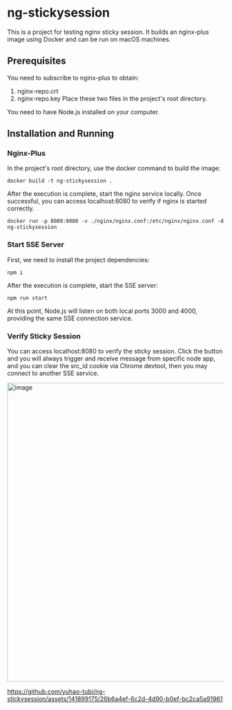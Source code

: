 # ng-stickysession
This is a project for testing nginx sticky session. It builds an nginx-plus image using Docker and can be run on macOS machines.

## Prerequisites
You need to subscribe to nginx-plus to obtain:
1. nginx-repo.crt
2. nginx-repo.key
Place these two files in the project's root directory.

You need to have Node.js installed on your computer.
## Installation and Running
### Nginx-Plus
In the project's root directory, use the docker command to build the image:
```
docker build -t ng-stickysession .
```
After the execution is complete, start the nginx service locally. Once successful, you can access localhost:8080 to verify if nginx is started correctly.

```
docker run -p 8080:8080 -v ./nginx/nginx.conf:/etc/nginx/nginx.conf -d ng-stickysession
```
### Start SSE Server
First, we need to install the project dependencies:
```
npm i
```
After the execution is complete, start the SSE server:

```
npm run start
```

At this point, Node.js will listen on both local ports 3000 and 4000, providing the same SSE connection service.

### Verify Sticky Session
You can access localhost:8080 to verify the sticky session. Click the button and you will always trigger and receive message from specific node app, and you can clear the src_id cookie via Chrome devtool, then you may connect to another SSE service.

<img width="691" alt="image" src="https://github.com/yuhao-tubi/ng-stickysession/assets/141899175/12636b4c-d187-4580-be19-183817cd791c">


https://github.com/yuhao-tubi/ng-stickysession/assets/141899175/26b6a4ef-6c2d-4d90-b0ef-bc2ca5a91961


